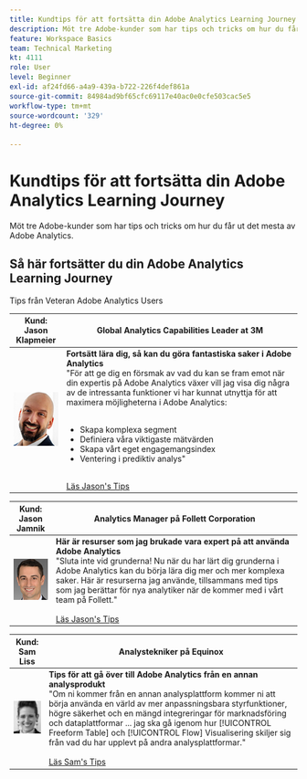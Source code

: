 ```yaml
---
title: Kundtips för att fortsätta din Adobe Analytics Learning Journey
description: Möt tre Adobe-kunder som har tips och tricks om hur du får ut det mesta av Adobe Analytics.
feature: Workspace Basics
team: Technical Marketing
kt: 4111
role: User
level: Beginner
exl-id: af24fd66-a4a9-439a-b722-226f4def861a
source-git-commit: 84984ad9bf65cfc69117e40ac0e0cfe503cac5e5
workflow-type: tm+mt
source-wordcount: '329'
ht-degree: 0%

---
```


# Kundtips för att fortsätta din Adobe Analytics Learning Journey

Möt tre Adobe-kunder som har tips och tricks om hur du får ut det mesta av Adobe Analytics.

## Så här fortsätter du din Adobe Analytics Learning Journey

Tips från Veteran Adobe Analytics Users

| Kund:<br>Jason Klapmeier | Global Analytics Capabilities Leader at 3M |
|------------|------------|
| ![Jason Klapmeier](assets/jasonklapmeier.jpg) | **Fortsätt lära dig, så kan du göra fantastiska saker i Adobe Analytics** <br> &quot;För att ge dig en försmak av vad du kan se fram emot när din expertis på Adobe Analytics växer vill jag visa dig några av de intressanta funktioner vi har kunnat utnyttja för att maximera möjligheterna i Adobe Analytics: <br><br><ul><li>Skapa komplexa segment</li><li>Definiera våra viktigaste mätvärden</li><li>Skapa vårt eget engagemangsindex</li><li>Ventering i prediktiv analys&quot;</li></ul><br>[Läs Jason&#39;s Tips](https://experienceleaguecommunities.adobe.com/t5/Adobe-Analytics-Discussions/Incredible-Things-You-Can-Do-in-Adobe-Analytics/td-p/354333) |

| Kund:<br>Jason Jamnik | Analytics Manager på Follett Corporation |
|------------|------------|
| ![Jason Klapmeier](assets/jasonjamnik.jpg) | **Här är resurser som jag brukade vara expert på att använda Adobe Analytics** <br> &quot;Sluta inte vid grunderna! Nu när du har lärt dig grunderna i Adobe Analytics kan du börja lära dig mer och mer komplexa saker. Här är resurserna jag använde, tillsammans med tips som jag berättar för nya analytiker när de kommer med i vårt team på Follett.&quot;<br><br>[Läs Jason&#39;s Tips](https://experienceleaguecommunities.adobe.com/t5/Adobe-Analytics-Discussions/Here-are-the-resources-I-used-to-become-an-expert-at-using-Adobe/m-p/354226) |

| Kund:<br>Sam Liss | Analystekniker på Equinox |
|------------|------------|
| ![Sam Liss](assets/samliss.jpg) | **Tips för att gå över till Adobe Analytics från en annan analysprodukt** <br> &quot;Om ni kommer från en annan analysplattform kommer ni att börja använda en värld av mer anpassningsbara styrfunktioner, högre säkerhet och en mängd integreringar för marknadsföring och dataplattformar ... jag ska gå igenom hur [!UICONTROL Freeform Table] och [!UICONTROL Flow] Visualisering skiljer sig från vad du har upplevt på andra analysplattformar.&quot;<br><br>[Läs Sam&#39;s Tips](https://experienceleaguecommunities.adobe.com/t5/Adobe-Analytics-Discussions/An-Analyst-s-Quick-Start-Guide-Switching-to-Adobe/td-p/354312) |
